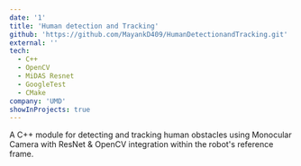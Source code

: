 ```yaml
---
date: '1'
title: 'Human detection and Tracking'
github: 'https://github.com/MayankD409/HumanDetectionandTracking.git'
external: ''
tech:
  - C++
  - OpenCV
  - MiDAS Resnet
  - GoogleTest
  - CMake
company: 'UMD'
showInProjects: true
---
```


A C++ module for detecting and tracking human obstacles using Monocular Camera with ResNet & OpenCV integration within the robot's reference frame.
